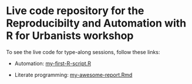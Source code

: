 # Live code repository for the Reproducibilty and Automation with R for Urbanists workshop

To see the live code for type-along sessions, follow these links:


- Automation: [my-first-R-script.R](documents/my-first-R-script.R)

- Literate programming: [my-awesome-report.Rmd](documents/my-awesome-report.Rmd)
